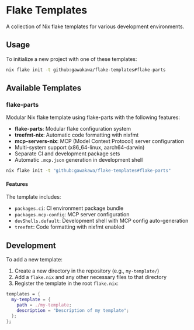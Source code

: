 # Flake Templates

A collection of Nix flake templates for various development environments.

## Usage

To initialize a new project with one of these templates:

```bash
nix flake init -t github:gawakawa/flake-templates#flake-parts
```

## Available Templates

### flake-parts

Modular Nix flake template using flake-parts with the following features:

- **flake-parts**: Modular flake configuration system
- **treefmt-nix**: Automatic code formatting with nixfmt
- **mcp-servers-nix**: MCP (Model Context Protocol) server configuration
- Multi-system support (x86_64-linux, aarch64-darwin)
- Separate CI and development package sets
- Automatic `.mcp.json` generation in development shell

```bash
nix flake init -t "github:gawakawa/flake-templates#flake-parts"
```

#### Features

The template includes:

- `packages.ci`: CI environment package bundle
- `packages.mcp-config`: MCP server configuration
- `devShells.default`: Development shell with MCP config auto-generation
- `treefmt`: Code formatting with nixfmt enabled

## Development

To add a new template:

1. Create a new directory in the repository (e.g., `my-template/`)
2. Add a `flake.nix` and any other necessary files to that directory
3. Register the template in the root `flake.nix`:

```nix
templates = {
  my-template = {
    path = ./my-template;
    description = "Description of my template";
  };
};
```
